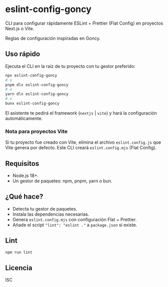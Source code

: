  # eslint-config-goncy

CLI para configurar rápidamente ESLint + Prettier (Flat Config) en proyectos Next.js o Vite.
 
 Reglas de configuración inspiradas en Goncy.



## Uso rápido

Ejecuta el CLI en la raíz de tu proyecto con tu gestor preferido:

```bash
npx eslint-config-goncy
# o
pnpm dlx eslint-config-goncy
# o
yarn dlx eslint-config-goncy
# o
bunx eslint-config-goncy
```

El asistente te pedirá el framework (`nextjs` | `vite`) y hará la configuración automáticamente.

### Nota para proyectos Vite

Si tu proyecto fue creado con Vite, elimina el archivo `eslint.config.js` que Vite genera por defecto. Este CLI creará `eslint.config.mjs` (Flat Config).

## Requisitos

- Node.js 18+.
- Un gestor de paquetes: npm, pnpm, yarn o bun.

## ¿Qué hace?

- Detecta tu gestor de paquetes.
- Instala las dependencias necesarias.
- Genera `eslint.config.mjs` con configuración Flat + Prettier.
- Añade el script `"lint": "eslint ."` a `package.json` si existe.

## Lint

```bash
npm run lint
```
## Licencia

ISC

